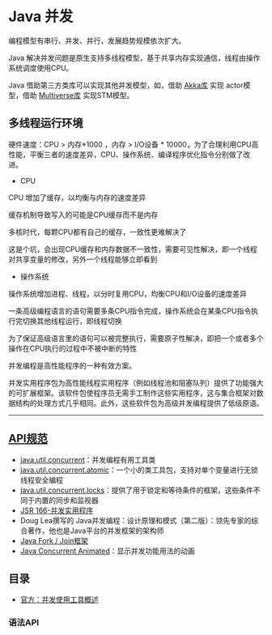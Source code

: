 #   Java 并发

编程模型有串行、并发、并行，发展趋势规模依次扩大。

Java 解决并发问题是原生支持多线程模型，基于共享内存实现通信，线程由操作系统调度使用CPU。

Java 借助第三方类库可以实现其他并发模型，如，借助 [Akka库](https://akka.io/) 实现 actor模型，借助 [Multiverse库](https://github.com/pveentjer/Multiverse) 实现STM模型。

##  多线程运行环境

硬件速度：CPU > 内存*1000 ，内存 > I/O设备 * 10000，为了合理利用CPU高性能，平衡三者的速度差异，CPU、操作系统、编译程序优化指令分别做了改进。

-   CPU 

CPU 增加了缓存，以均衡与内存的速度差异

缓存机制导致写入的可能是CPU缓存而不是内存

多核时代，每颗CPU都有自己的缓存，一致性更难解决了

这是个坑，会出现CPU缓存和内存数据不一致性，需要可见性解决，即一个线程对共享变量的修改，另外一个线程能够立即看到

-   操作系统

操作系统增加进程、线程，以分时复用CPU，均衡CPU和I/O设备的速度差异

一条高级编程语言的语句需要多条CPU指令完成，操作系统会在某条CPU指令执行完切换其他线程运行，即线程切换

为了保证高级语言里的语句可以被完整执行，需要原子性解决，即把一个或者多个操作在CPU执行的过程中不被中断的特性


并发编程是高性能程序的一种有效方案。

并发实用程序包为高性能线程实用程序（例如线程池和阻塞队列）提供了功能强大的可扩展框架。该软件包使程序员无需手工制作这些实用程序，这与集合框架对数据结构的处理方式几乎相同。此外，这些软件包为高级并发编程提供了低级原语。

----

##  [API规范](https://docs.oracle.com/javase/8/docs/technotes/guides/concurrency/index.html)
-   [java.util.concurrent](111x.md)：并发编程有用工具类
-   [java.util.concurrent.atomic](112x.md)：一个小的类工具包，支持对单个变量进行无锁线程安全编程
-   [java.util.concurrent.locks](113x.md)：提供了用于锁定和等待条件的框架，这些条件不同于内置的同步和监视器
-   [JSR 166-并发实用程序](https://jcp.org/en/jsr/detail?id=166)
-   Doug Lea撰写的 Java并发编程：设计原理和模式（第二版）：领先专家的综合著作，他也是Java平台的并发框架的架构师
-   [Java Fork / Join框架](http://gee.cs.oswego.edu/dl/papers/fj.pdf)
-   [Java Concurrent Animated](https://sourceforge.net/projects/javaconcurrenta/)：显示并发功能用法的动画



##  目录

-   [官方：](https://docs.oracle.com/javase/8/docs/technotes/guides/concurrency/overview.html)[并发使用工具概述](110x.md)


### 语法API

